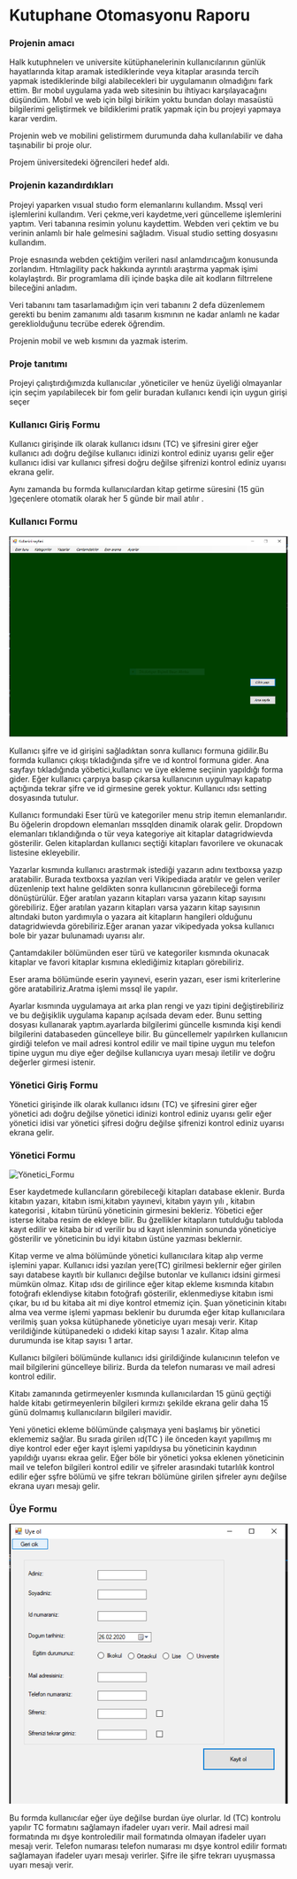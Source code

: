 # Kutuphane Otomasyonu Raporu




### Projenin amacı 

Halk kutuphnelerı ve universite kütüphanelerinin kullanıcılarının günlük hayatlarında kitap aramak istediklerinde veya kitaplar arasında tercih yapmak istediklerinde bilgi alabilecekleri bir uygulamanın olmadığını fark ettim. Bır mobıl uygulama yada web sitesinin bu ihtiyacı karşılayacağını düşündüm. Mobıl ve web için bilgi birikim yoktu bundan dolayı masaüstü bilgilerimi geliştirmek ve bildiklerimi pratik yapmak için bu projeyi yapmaya karar verdim.

Projenin web ve mobilini gelistirmem durumunda daha kullanılabilir ve daha taşınabilir bi proje olur.

Projem üniversitedeki öğrencileri hedef aldı.

### Projenin kazandırdıkları

Projeyi yaparken vısual studıo form elemanlarını kullandım. Mssql veri işlemlerini kullandım. Veri çekme,veri kaydetme,veri güncelleme işlemlerini yaptım. Veri tabanına resimin yolunu kaydettim. Webden veri çektim ve bu verinin anlamlı bir hale gelmesini sağladım. Visual studio setting dosyasını kullandım.

Proje esnasında webden çektiğim verileri nasıl anlamdırıcağım konusunda zorlandım. Htmlagility pack hakkında ayrıntılı araştırma yapmak işimi kolaylaştırdı. Bir programlama dili içinde başka dile ait kodların filtrrelene bileceğini anladım. 

Veri tabanını tam tasarlamadığım için  veri tabanını 2 defa düzenlemem gerekti bu benim zamanımı aldı tasarım kısmının ne kadar anlamlı ne kadar gerekliolduğunu tecrübe ederek öğrendim.

Projenin mobil ve web kısmını da  yazmak isterim.

### Proje tanıtımı 

Projeyi çalıştırdığımızda kullanıcılar ,yöneticiler ve henüz üyeliği olmayanlar için seçim yapılabilecek  bir fom gelir buradan kullanıcı kendi için uygun girişi seçer

### Kullanıcı Giriş Formu 

Kullanıcı girişinde ilk olarak kullanıcı idsını (TC) ve şifresini girer eğer kullanıcı adı doğru değilse kullanıcı idinizi kontrol ediniz uyarısı gelir eğer kullanıcı idisi var kullanıcı şifresi doğru değilse şifrenizi kontrol ediniz uyarısı ekrana gelir.

Aynı zamanda bu formda kullanıcılardan kitap getirme süresini (15 gün )geçenlere otomatik olarak her 5 günde bir mail atılır .

### Kullanıcı Formu 
![Kullanıcı_Formu.PNG](https://github.com/Huseyin98/Kutuphane_Otomasyonu/blob/master/ekran_fotosu/Kullan%C4%B1c%C4%B1_Formu.PNG)

Kullanıcı şifre ve id girişini sağladıktan sonra kullanıcı formuna gidilir.Bu formda kullanıcı çıkışı tıkladığında şifre ve ıd kontrol formuna gider. Ana sayfayı tıkladığında yöbetici,kullanıcı ve üye ekleme seçiinin yapıldığı forma gider. Eğer kullanıcı çarpıya basıp çıkarsa kullanıcının uygulmayı kapatıp açtığında tekrar şifre ve id girmesine gerek yoktur. Kullanıcı ıdsı setting dosyasında tutulur.

Kullanıcı formundaki Eser türü ve kategoriler menu strip itemın elemanlarıdır. Bu öğelerin dropdown elemanları mssqlden dinamik olarak gelir. Dropdown elemanları tıklandığında o tür veya kategoriye ait kitaplar datagridwievda gösterilir. Gelen kitaplardan kullanıcı seçtiği kitapları favorilere ve okunacak listesine ekleyebilir. 

Yazarlar kısmında kullanıcı arastırmak istediği yazarın adını textboxsa yazıp aratabilir. Burada textboxsa yazılan veri Vikipediada aratılır ve gelen veriler düzenlenip text halıne geldikten sonra kullanıcının görebileceği forma dönüştürülür. Eğer aratılan yazarın kitapları varsa yazarın kitap sayısını görebiliriz. Eğer aratılan yazarın kitapları varsa yazarın kitap sayısının altındaki buton yardımıyla o yazara ait kitapların hangileri olduğunu datagridwievda görebiliriz.Eğer aranan yazar vikipedyada yoksa kullanıcı bole bir yazar bulunamadı uyarısı alır.

Çantamdakiler bölümünden eser türü ve kategoriler kısmında okunacak kitaplar ve favori kitaplar kısmına eklediğimiz kıtapları görebiliriz.

Eser arama bölümünde eserin yayınevi, eserin yazarı, eser ismi kriterlerine göre aratabiliriz.Aratma işlemi mssql ile yapılır.

Ayarlar kısmında uygulamaya aıt arka plan rengi ve yazı tipini değiştirebiliriz ve bu değişiklik uygulama kapanıp açılsada devam eder. Bunu setting dosyası kullanarak yaptım.ayarlarda bilgilerimi güncelle kısmında kişi kendi bilgilerini databaseden güncelleye bilir. Bu güncellemelr yapılırken kullanıcıın girdiği telefon ve mail adresi kontrol edilir ve mail tipine uygun mu telefon tipine uygun mu diye eğer değilse kullanıcıya uyarı mesajı iletilir ve doğru değerler girmesi istenir.

### Yönetici Giriş Formu
Yönetici girişinde ilk olarak kullanıcı idsını (TC) ve şifresini girer eğer yönetici adı doğru değilse yönetici idinizi kontrol ediniz uyarısı gelir eğer yönetici idisi var yönetici şifresi doğru değilse şifrenizi kontrol ediniz uyarısı ekrana gelir.

### Yönetici Formu 
![Yönetici_Formu](https://github.com/Huseyin98/Kutuphane_Otomasyonu/blob/master/ekran_fotosu/Y%C3%B6netici_Formu.PNG)

Eser kaydetmede kullancıların görebileceği kitapları database eklenir. Burda kitabın yazarı, kitabın ismi,kitabın yayınevi, kitabın yayın yılı , kitabın kategorisi , kitabın türünü yöneticinin girmesini bekleriz. Yöbetici eğer isterse kitaba resim de ekleye bilir. Bu ğzellikler kitapların tutulduğu tabloda kayıt edilir ve kitaba bir ıd verilir bu ıd kayıt islenminin sonunda yöneticiye gösterilir ve yöneticinin bu idyi kitabın üstüne yazması beklernir.

Kitap verme ve alma bölümünde yönetici kullanıcılara kitap alıp verme işlemini yapar. Kullanıcı idsi yazılan yere(TC) girilmesi beklernir eğer girilen sayı databese kayıtlı bir kullanıcı değilse butonlar ve kullanıcı idsini girmesi mümkün olmaz. Kitap ıdsı de girilince eğer kitap ekleme kısmında kitabın fotoğrafı eklendiyse kitabın fotoğrafı gösterilir, eklenmediyse kitabın ismi çıkar, bu ıd bu kitaba ait mi diye kontrol etmemiz için. Şuan yöneticinin kitabı alma vea verme işlemi yapması beklenir bu durumda eğer kitap kullanıcılara verilmiş şuan yoksa kütüphanede yöneticiye uyarı mesajı verir. Kitap verildiğinde kütüpanedeki o ıdıdeki kitap sayısı 1 azalır. Kitap alma durumunda ise kitap sayısı 1 artar.

Kullanıcı bilgileri bölümünde kullanıcı idsi girildiğinde kulanıcının telefon ve mail bilgilerini güncelleye biliriz. Burda da telefon numarası ve mail adresi kontrol edilir.

Kitabı zamanında getirmeyenler kısmında kullanıcılardan 15 günü geçtiği halde kitabı getirmeyenlerin bilgileri kırmızı şekilde ekrana gelir daha 15 günü dolmamış kullanıcıların bilgileri mavidir.

Yeni yönetici ekleme bölümünde çalışmaya yeni başlamış bir yönetici eklememiz sağlar. Bu sırada girilen ıd(TC ) ile önceden kayıt yapıllmış mı diye kontrol eder eğer kayıt işlemi yapıldıysa bu yöneticinin kaydının yapıldığı uyarısı ekraa gelir. Eğer böle bir yönetici yoksa eklenen yöneticinin mail ve telefon bilgileri kontrol edilir ve şifreler arasındaki tutarlılık kontrol edilir eğer sşfre bölümü ve şifre tekrarı bölümüne girilen şifreler aynı değilse ekrana uyarı mesajı gelir.

### Üye Formu  
![uye_formu](https://github.com/Huseyin98/Kutuphane_Otomasyonu/blob/master/ekran_fotosu/uye_formu.png)

Bu formda kullanıcılar eğer üye değilse burdan üye olurlar. Id (TC) kontrolu yapılır TC formatını sağlamayn ifadeler uyarı verir. Mail adresi mail formatında mı dşye kontroledilir mail formatında olmayan ifadeler uyarı mesajı verir. Telefon numarası telefon numarası mı dşye kontrol edilir formatı sağlamayan ifadeler uyarı mesajı verirler. Şifre ile şifre tekrarı uyuşmassa uyarı mesajı verir.
